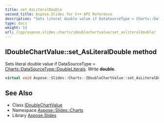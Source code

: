 ```yaml
---
title: set_AsLiteralDouble
second_title: Aspose.Slides for C++ API Reference
description: "Sets literal double value if DataSourceType = Charts::DataSourceType::DoubleLiterals. Write double."
type: docs
weight: 14
url: /cpp/aspose.slides.charts/idoublechartvalue/set_asliteraldouble/
---
```

## IDoubleChartValue::set_AsLiteralDouble method


Sets literal double value if DataSourceType = [Charts::DataSourceType::DoubleLiterals](../../datasourcetype/). Write **double**.

```cpp
virtual void Aspose::Slides::Charts::IDoubleChartValue::set_AsLiteralDouble(double value)=0
```

## See Also

* Class [IDoubleChartValue](../)
* Namespace [Aspose::Slides::Charts](../../)
* Library [Aspose.Slides](../../../)
